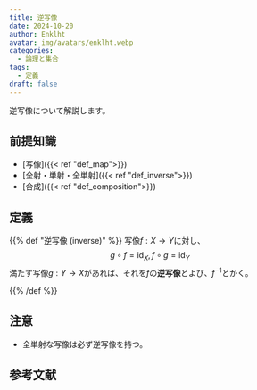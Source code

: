 ```yaml
---
title: 逆写像
date: 2024-10-20
author: Enklht
avatar: img/avatars/enklht.webp
categories:
  - 論理と集合
tags:
  - 定義
draft: false
---
```


逆写像について解説します。

<!--more-->

## 前提知識

- [写像]({{< ref "def_map">}})
- [全射・単射・全単射]({{< ref "def_inverse">}})
- [合成]({{< ref "def_composition">}})

## 定義

{{% def "逆写像 (inverse)" %}}
写像$f: X \to Y$に対し、
$$g \circ f = \mathrm{id}_X, f \circ g = \mathrm{id}_Y$$
満たす写像$g: Y \to X$があれば、それを$f$の**逆写像**とよび、$f^{-1}$とかく。

{{% /def %}}

## 注意

- 全単射な写像は必ず逆写像を持つ。

## 参考文献
